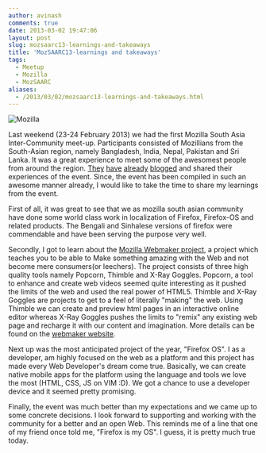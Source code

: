 ```yaml
---
author: avinash
comments: true
date: 2013-03-02 19:47:06
layout: post
slug: mozsaarc13-learnings-and-takeaways
title: 'MozSAARC13-learnings and takeaways'
tags:
  - Meetup
  - Mozilla
  - MozSAARC
aliases:
  - /2013/03/02/mozsaarc13-learnings-and-takeaways.html
---
```


![Mozilla](http://farm9.staticflickr.com/8234/8510710320_3b69beebde_z.jpg)

Last weekend (23-24 February 2013) we had the first Mozilla South Asia Inter-Community meet-up. Participants consisted of Mozillians from the South-Asian region, namely Bangladesh, India, Nepal, Pakistan and Sri Lanka. It was a great experience to meet some of the awesomest people from around the region. [They](http://priyankaivy.blogspot.in/2013/02/mozilla-south-asia-inter-community-meet.html) [have](http://www.kalpapathum.blogspot.com/2013/02/mozilla-south-asia-inter-community-meet.html) [already](http://mythrobin.com/mozillasa13/) [blogged](http://ashickur-noor.me/mozillasa1/) and shared their experiences of the event. Since, the event has been compiled in such an awesome manner already, I would like to take the time to share my learnings from the event.

First of all, it was great to see that we as mozilla south asian community have done some world class work in localization of Firefox, Firefox-OS and related products. The Bengali and Sinhalese versions of firefox were commendable and have been serving the purpose very well. 

Secondly, I got to learn about the [Mozilla Webmaker project](https://webmaker.org/), a project which teaches you to be able to Make something amazing with the Web and not become mere consumers(or leechers). The project consists of three high quality tools namely Popcorn, Thimble and X-Ray Goggles. Popcorn, a tool to enhance and create web videos seemed quite interesting as it pushed the limits of the web and used the real power of HTML5. Thimble and X-Ray Goggles are projects to get to a feel of literally "making" the web. Using Thimble we can create and preview html pages in an interactive online editor whereas X-Ray Goggles pushes the limits to "remix" any existing web page and recharge it with our content and imagination. More details can be found on the [webmaker website](https://webmaker.org/).

Next up was the most anticipated project of the year, "Firefox OS". I as a developer, am highly focused on the web as a platform and this project has made every Web Developer's dream come true. Basically, we can create native mobile apps for the platform using the language and tools we love the most (HTML, CSS, JS on VIM :D). We got a chance to use a developer device and it seemed pretty promising.

Finally, the event was much better than my expectations and we came up to some concrete decisions. I look forward to supporting and working with the community for a better and an open Web. This reminds me of a line that one of my friend once told me, "Firefox is my OS". I guess, it is pretty much true today.

